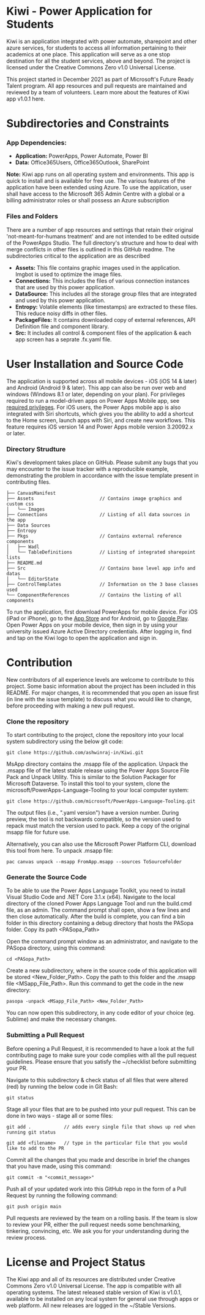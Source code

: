 # Kiwi - Power Application for Students
Kiwi is an application integrated with power automate, sharepoint and other azure services, for students to access all information pertaining to their academics at one place. This application will serve as a one stop destination for all the student services, above and beyond. The project is licensed under the Creative Commons Zero v1.0 Universal License.

This project started in December 2021 as part of Microsoft's Future Ready Talent program. All app resources and pull requests are maintained and reviewed by a team of volunteers. Learn more about the features of Kiwi app v1.0.1 here.

# Subdirectories and Constraints

### App Dependencies:
- **Application:** PowerApps, Power Automate, Power BI
- **Data:** Office365Users, Office365Outlook, SharePoint

**Note:** Kiwi app runs on all operating system and environments. This app is quick to install and is available for free use. The various features of the application have been extended using Azure. To use the application, user shall have access to the Microsoft 365 Admin Centre with a global or a billing administrator roles or shall possess an Azure subscription

### Files and Folders
There are a number of app resources and settings that retain their original 'not-meant-for-humans treatment' and are not intended to be edited outside of the PowerApps Studio.  The full directory's structure and how to deal with merge conflicts in other files is outlined in this GitHub readme. The subdirectories critical to the application are as described
- **Assets:** This file contains graphic images used in the application. Imgbot is used to optimize the image files.
- **Connections:** This includes the files of various connection instances that are used by this power application.
- **DataSource:** This  includes all the storage group files that are integrated and used by this power application.
- **Entropy:** Volatile elements (like timestamps) are extracted to these files. This reduce noisy diffs in other files.
- **PackageFiles:** It contains downloaded copy of external references, API Definition file and component library.
- **Src:** It includes all control & component files of the application & each app screen has a seprate .fx.yaml file.

# User Installation and Source Code
The application is supported across all mobile devices - iOS (iOS 14 & later) and Android (Android 9 & later). This app can also be run over web and windows (Windows 8.1 or later, depending on your plan). For privileges required to run a model-driven apps on Power Apps Mobile app, see [required privileges](https://docs.microsoft.com/en-us/dynamics365/mobile-app/set-up-dynamics-365-for-phones-and-dynamics-365-for-tablets#required-privileges). For iOS users, the Power Apps mobile app is also integrated with Siri shortcuts, which gives you the ability to add a shortcut to the Home screen, launch apps with Siri, and create new workflows. This feature requires iOS version 14 and Power Apps mobile version 3.20092.x or later.

### Directory Strudture
Kiwi's development takes place on GitHub. Please submit any bugs that you may encounter to the issue tracker with a reproducible example, demonstrating the problem in accordance with the issue template present in contributing files.
    
    ├── CanvasManifest
    ├── Assets                        // Contains image graphics and custom css
    │   └── Images
    ├── Connections                   // Listing of all data sources in the app
    ├── Data Sources
    ├── Entropy
    ├── Pkgs                          // Contains external reference components
    │   ├── Wadl                      
    │   └── TableDefinitions          // Listing of integrated sharepoint lists
    ├── README.md                     
    ├── Src                           // Contains base level app info and datas
    │   └── EditorState
    ├── ControlTemplates              // Information on the 3 base classes used
    └── ComponentReferences           // Contains the listing of all components

To run the application, first download PowerApps for mobile device. For iOS (iPad or iPhone), go to the [App Store](https://itunes.apple.com/app/powerapps/id1047318566?mt=8) and for Android, go to [Google Play](https://play.google.com/store/apps/details?id=com.microsoft.msapps). Open Power Apps on your mobile device, then sign in by using your university issued Azure Active Directory credentials. After logging in, find and tap on the Kiwi logo to open the application and sign in.
    
# Contribution
New contributors of all experience levels are welcome to contribute to this project. Some basic information about the project has been included in this README. For major changes, it is recommended that you open an issue first (in line with the issue template) to discuss what you would like to change, before proceeding with making a new pull request.


### Clone the repository
To start contributing to the project, clone the repository into your local system subdirectory using the below git code:
```
git clone https://github.com/ashwinraj-in/Kiwi.git
```
MsApp directory contains the .msapp file of the application. Unpack the .msapp file of the latest stable release using the Power Apps Source File Pack and Unpack Utility. This is similar to the Solution Packager for Microsoft Dataverse. To install this tool to your system, clone the microsoft/PowerApps-Language-Tooling to your local computer system:
```
git clone https://github.com/microsoft/PowerApps-Language-Tooling.git
```
The output files (i.e., ".yaml version") have a version number. During preview, the tool is not backwards compatible, so the version used to repack must match the version used to pack. Keep a copy of the original msapp file for future use.

Alternatively, you can also use the Microsoft Power Platform CLI, download this tool from here. To unpack .msapp file:
```
pac canvas unpack --msapp FromApp.msapp --sources ToSourceFolder
```

### Generate the Source Code
To be able to use the Power Apps Language Toolkit, you need to install Visual Studio Code and .NET Core 3.1.x (x64). Navigate to the local directory of the cloned Power Apps Language Tool and run the build.cmd file, as an admin. The command prompt shall open, show a few lines and then close automatically. After the build is complete, you can find a bin folder in this directory containing a debug directory that hosts the PASopa folder. Copy its path <PASopa_Path>

Open the command prompt window as an administrator, and navigate to the PASopa directory, using this command:
```
cd <PASopa_Path>
```
Create a new subdirectory, where in the source code of this application will be stored <New_Folder_Path>. Copy the path to this folder and the .msapp file <MSapp_File_Path>. Run this  command to get the code in the new directory:
```
pasopa -unpack <MSapp_File_Path> <New_Folder_Path>
```
You can now open this subdirectory, in any code editor of your choice (eg. Sublime) and make the necessary changes.

### Submitting a Pull Request
Before opening a Pull Request, it is recommended to have a look at the full contributing page to make sure your code complies with all the pull request guidelines. Please ensure that you satisfy the ~/checklist before submitting your PR.

Navigate to this subdirectory & check status of all files that were altered (red) by running the below code in Git Bash:
```
git status
```
Stage all your files that are to be pushed into your pull request. This can be done in two ways - stage all or some files:
```
git add .            // adds every single file that shows up red when running git status
```
```
git add <filename>   // type in the particular file that you would like to add to the PR
```

Commit all the changes that you made and describe in brief the changes that you have made, using this command:
```
git commit -m "<commit_message>"
```
Push all of your updated work into this GitHub repo in the form of a Pull Request by running the following command:
```
git push origin main
```
Pull requests are reviewed by the team on a rolling basis. If the team is slow to review your PR, either the pull request needs some benchmarking, tinkering, convincing, etc. We ask you for your understanding during the review process.

# License and Project Status
The Kiwi app and all of its resources are distributed under Creative Commons Zero v1.0 Universal License. The app is compatible with all operating systems. The latest released stable version of Kiwi is v1.0.1, available to be installed on any local system for general use through apps or web platform. All new releases are logged in the ~/Stable Versions.
